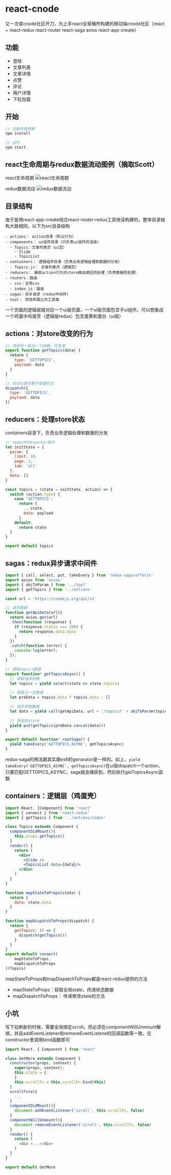 # react-cnode
又一次拿cnode社区开刀，为上手react全家桶所构建的移动端cnode社区（react + react-redux react-router react-saga axios react-app-create）

## 功能
- 登陆
- 文章列表
- 文章详情
- 点赞
- 评论
- 用户详情
- 下拉加载

## 开始
```js
// 加载所需依赖
npm install

// 运行
npm start
```
## react生命周期与redux数据流动图例（摘取Scott）
react生命周期
![react生命周期](https://github.com/sihai00/react-cnode/blob/master/b.png)

redux数据流动
![redux数据流动](https://github.com/sihai00/react-cnode/blob/master/a.png)

## 目录结构
由于是用react-app-create结合react-router-redux工具快读构建的，整体目录结构大致相同，以下为src目录结构
```
- actions： action目录（所以行为）
- components： ui组件目录（只负责ui组件的渲染）
  - Topics：文章列表页（ui层）
    - Slide
    - TopicList
- containers： 逻辑组件目录（负责业务逻辑处理和数据的分发）
  - Topics.js： 文章列表页（逻辑层）
- reducers： 接收action行为对store做出相应的处理（负责数据的处理）
- routers：路由
  - css：全局css
  - index.js：路由
- sagas：异步请求（redux中间件）
- tool： 项目所需公共工具类
```
一个页面的逻辑层就对应一个ui层页面，一个ui层页面包含子ui组件。可以想象成一个鸡蛋中鸡蛋壳（逻辑层redux）包含蛋黄和蛋白（ui层）

## actions：对store改变的行为
```js
// 项目中一般为一个函数，可复用
export function getTopics(data) {
  return {
    type: 'GETTOPICS',
    payload: data
  }
}

// 也可以是对象字面量形式
dispatch({
  type: 'GETTOPICS',
  payload: data
})

```

## reducers：处理store状态
containers目录下，负责业务逻辑处理和数据的分发

```js
// redux中的counter例子
let initState = {
  param: {
    limit: 10,
    page: 1,
    tab: 'all'
  },
  data: []
}

const topics = (state = initState, action) => {
  switch (action.type) {
    case 'GETTOPICS':
      return {
        ...state,
        data: payload
      }
    default:
      return state
  }
}

export default topics
```

## sagas：redux异步请求中间件
```js
import { call, select, put, takeEvery } from 'redux-saga/effects'
import axios from 'axios'
import { objToParam } from '../tool'
import { getTopics } from '../actions'

const url = 'https://cnodejs.org/api/v1'

// 请求数据
function getApiData(url){
  return axios.get(url)
  .then(function (response) {
    if (response.status === 200) {
      return response.data.data
    }
  })
  .catch(function (error) {
    console.log(error);
  });
}

// 获取topics数据
export function* getTopicsAsync() {
  // 获取请求参数
  let topics = yield select(state => state.topics)

  // 获取上一页数据
  let preData = topics.data ? topics.data : []

  // 异步获取数据
  let data = yield call(getApiData, url + '/topics?' + objToParam(topics.param))
  
  // 添加到store
  yield put(getTopics(preData.concat(data)))
}

export default function* rootSaga() {
  yield takeEvery('GETTOPICS_ASYNC', getTopicsAsync)
}
```
redux-saga的用法跟其实跟es6的genarator是一样的。如上，```yield takeEvery('GETTOPICS_ASYNC', getTopicsAsync)```在ui层dispatch一个action，只要匹配GETTOPICS_ASYNC，saga就会捕获到，然后执行getTopicsAsync函数

## containers：逻辑层（鸡蛋壳）
```jsx
import React, {Component} from 'react'
import { connect } from 'react-redux'
import { getTopics } from '../actions/index'

class Topics extends Component {
  componentDidMount(){
    this.props.getTopics()
  }
  render() {
    return (
      <div>
        <Slide />
        <TopicsList data={data}/>
      </div>
    )
  }
}

function mapStateToProps(state) {
  return {
    data: state.data
  }
}

function mapDispatchToProps(dispatch) {
  return {
    getTopics: () => {
      dispatch(getTopics())
    } 
  }
}
export default connect(
    mapStateToProps,
    mapDispatchToProps
)(Topics)
```
mapStateToProps和mapDispatchToProps都是react-redux提供的方法
- mapStateToProps：获取全局state，传递状态数据
- mapDispatchToProps： 传递修改state的方法

## 小坑
写下拉刷新的时候，需要全局绑定scroll，但必须在componentWillUnmount解绑，并且addEventListener和removeEventListene的回调函数需一致，在constructor里调用bind函数即可
```js
import React, { Component } from 'react'

class GetMore extends Component {
  constructor(props, context) {
    super(props, context);
    this.state = {
    }
    this.scrollFn = this.scrollFn.bind(this)
  }
  scrollFn(e){
    ...
  }
  componentDidMount(){
    document.addEventListener('scroll', this.scrollFn, false)
  }
  componentWillUnmount(){
    document.removeEventListener('scroll', this.scrollFn, false)
  }
  render() {
    return (
      <div >...</div>
    )
  }
}

export default GetMore
```
